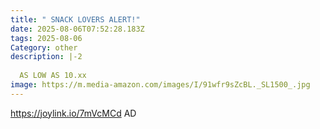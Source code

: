 ```yaml
---
title: " SNACK LOVERS ALERT!"
date: 2025-08-06T07:52:28.183Z
tags: 2025-08-06
Category: other
description: |-2
   
  AS LOW AS 10.xx
image: https://m.media-amazon.com/images/I/91wfr9sZcBL._SL1500_.jpg
---
```

https://joylink.io/7mVcMCd
AD